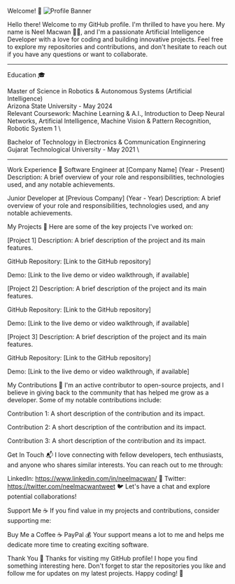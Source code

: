 Welcome! 🎉
![Profile Banner]([https://example.com/your-banner-image.png](https://unsplash.com/photos/MECKPoKJYjM))

Hello there! Welcome to my GitHub profile. I'm thrilled to have you here. My name is Neel Macwan 👩‍💻, and I'm a passionate Artificial Intelligence Developer with a love for coding and building innovative projects. Feel free to explore my repositories and contributions, and don't hesitate to reach out if you have any questions or want to collaborate.

***
Education 🎓
<!--I have pursued my education in [Your Field of Study] from [University/Institution Name], located in [Your Location]. My academic journey has been one of continuous learning and growth, providing me with a strong foundation in [Your Core Technologies] ⌨️ and a passion for exploring the potential of technology.
-->
Master of Science in Robotics & Autonomous Systems (Artificial Intelligence) \
Arizona State University - May 2024 \
Relevant Coursework: Machine Learning & A.I., Introduction to Deep Neural Networks, Artificial Intelligence, Machine Vision & Pattern Recognition, Robotic System 1 \

Bachelor of Technology in Electronics & Communication Enginnering \
Gujarat Technological University - May 2021 \


***
Work Experience 👔
Software Engineer at [Company Name] (Year - Present)
Description: A brief overview of your role and responsibilities, technologies used, and any notable achievements.

Junior Developer at [Previous Company] (Year - Year)
Description: A brief overview of your role and responsibilities, technologies used, and any notable achievements.

My Projects 🚀
Here are some of the key projects I've worked on:

[Project 1]
Description: A brief description of the project and its main features.

GitHub Repository: [Link to the GitHub repository]

Demo: [Link to the live demo or video walkthrough, if available]

[Project 2]
Description: A brief description of the project and its main features.

GitHub Repository: [Link to the GitHub repository]

Demo: [Link to the live demo or video walkthrough, if available]

[Project 3]
Description: A brief description of the project and its main features.

GitHub Repository: [Link to the GitHub repository]

Demo: [Link to the live demo or video walkthrough, if available]

My Contributions 🙌
I'm an active contributor to open-source projects, and I believe in giving back to the community that has helped me grow as a developer. Some of my notable contributions include:

Contribution 1: A short description of the contribution and its impact.

Contribution 2: A short description of the contribution and its impact.

Contribution 3: A short description of the contribution and its impact.

Get In Touch 📬
I love connecting with fellow developers, tech enthusiasts, and anyone who shares similar interests. You can reach out to me through:

<!--Email: [Your Email Address] 📧 -->
LinkedIn: https://www.linkedin.com/in/neelmacwan/ 💼
Twitter: https://twitter.com/neelmacwantweet 🐦
Let's have a chat and explore potential collaborations!

Support Me ☕️
If you find value in my projects and contributions, consider supporting me:

Buy Me a Coffee ☕️
PayPal 💰
Your support means a lot to me and helps me dedicate more time to creating exciting software.

Thank You 🙏
Thanks for visiting my GitHub profile! I hope you find something interesting here. Don't forget to star the repositories you like and follow me for updates on my latest projects. Happy coding! 🚀
